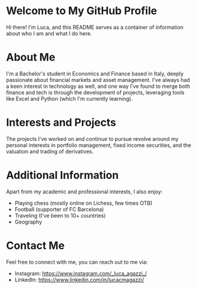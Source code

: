# Welcome to My GitHub Profile

Hi there! I'm Luca, and this README serves as a container of information about who I am and what I do here.

# About Me

I'm a Bachelor's student in Economics and Finance based in Italy, deeply passionate about financial markets and asset management. I've always had a keen interest in technology as well, and one way I've found to merge both finance and tech is through the development of projects, leveraging tools like Excel and Python (which I'm currently learning).

# Interests and Projects

The projects I've worked on and continue to pursue revolve around my personal interests in portfolio management, fixed income securities, and the valuation and trading of derivatives.

# Additional Information

Apart from my academic and professional interests, I also enjoy:
- Playing chess (mostly online on Lichess, few times OTB)
- Football (supporter of FC Barcelona)
- Traveling (I've been to 10+ countries)
- Geography

# Contact Me

Feel free to connect with me, you can reach out to me via:
- Instagram: https://www.instagram.com/_luca_agazzi_/
- LinkedIn: https://www.linkedin.com/in/lucacmagazzi/
